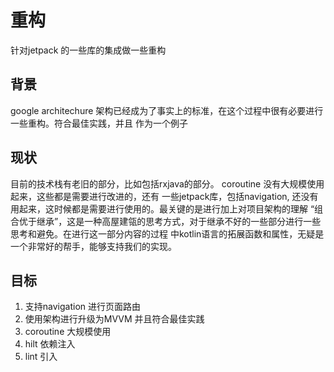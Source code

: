# 重构

针对jetpack 的一些库的集成做一些重构

## 背景

google architechure 架构已经成为了事实上的标准，在这个过程中很有必要进行一些重构。符合最佳实践，并且
作为一个例子

## 现状
目前的技术栈有老旧的部分，比如包括rxjava的部分。 coroutine 没有大规模使用起来，这些都是需要进行改进的，还有
一些jetpack库，包括navigation, 还没有用起来，这时候都是需要进行使用的。最关键的是进行加上对项目架构的理解
“组合优于继承”，这是一种高屋建瓴的思考方式，对于继承不好的一些部分进行一些思考和避免。在进行这一部分内容的过程
中kotlin语言的拓展函数和属性，无疑是一个非常好的帮手，能够支持我们的实现。

## 目标
1. 支持navigation 进行页面路由
2. 使用架构进行升级为MVVM 并且符合最佳实践
3. coroutine 大规模使用
4. hilt 依赖注入
5. lint 引入

